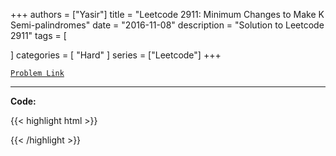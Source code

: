 
+++
authors = ["Yasir"]
title = "Leetcode 2911: Minimum Changes to Make K Semi-palindromes"
date = "2016-11-08"
description = "Solution to Leetcode 2911"
tags = [
    
]
categories = [
    "Hard"
]
series = ["Leetcode"]
+++



[`Problem Link`](https://leetcode.com/problems/minimum-changes-to-make-k-semi-palindromes/description/)

---

**Code:**

{{< highlight html >}}

{{< /highlight >}}

